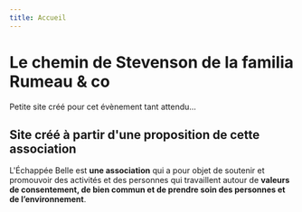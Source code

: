 ```yaml
---
title: Accueil
---
```

# Le chemin de Stevenson de la familia Rumeau & co

Petite site créé pour cet évènement tant attendu...

## Site créé à partir d'une proposition de cette association
L'Échappée Belle est **une association** qui a pour objet de soutenir et promouvoir des activités et des personnes qui travaillent autour de **valeurs de consentement, de bien commun et de prendre soin des personnes et de l’environnement**.
